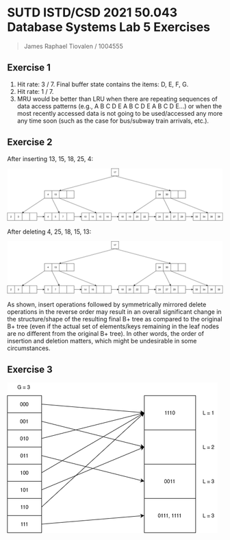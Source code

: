 # SUTD ISTD/CSD 2021 50.043 Database Systems Lab 5 Exercises

> James Raphael Tiovalen / 1004555

## Exercise 1

1. Hit rate: 3 / 7. Final buffer state contains the items: D, E, F, G.
2. Hit rate: 1 / 7.
3. MRU would be better than LRU when there are repeating sequences of data access patterns (e.g., A B C D E A B C D E A B C D E...) or when the most recently accessed data is not going to be used/accessed any more any time soon (such as the case for bus/subway train arrivals, etc.).

## Exercise 2

After inserting 13, 15, 18, 25, 4:

![Lab 5 Exercise 2 B+ Tree Post-Insert](./lab5_ex2_b+tree_insert.png)

After deleting 4, 25, 18, 15, 13:

![Lab 5 Exercise 2 B+ Tree Post-Delete](./lab5_ex2_b+tree_delete.png)

As shown, insert operations followed by symmetrically mirrored delete operations in the reverse order may result in an overall significant change in the structure/shape of the resulting final B+ tree as compared to the original B+ tree (even if the actual set of elements/keys remaining in the leaf nodes are no different from the original B+ tree). In other words, the order of insertion and deletion matters, which might be undesirable in some circumstances.

## Exercise 3

![Lab 5 Exercise 3 Hash Table](./lab5_ex3_hash_table.png)
